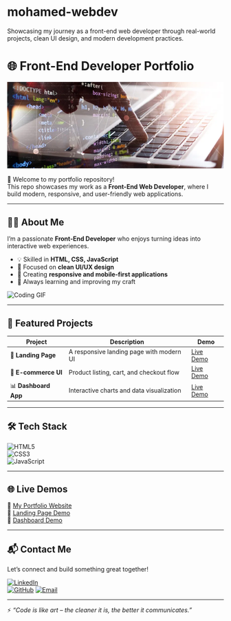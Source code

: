 # mohamed-webdev
Showcasing my journey as a front-end web developer through real-world projects, clean UI design, and modern development practices.
# 🌐 Front-End Developer Portfolio  

![Banner](assests/Banner.png) 

🚀 Welcome to my portfolio repository!  
This repo showcases my work as a **Front-End Web Developer**, where I build modern, responsive, and user-friendly web applications.  

---

## 👨‍💻 About Me  
I’m a passionate **Front-End Developer** who enjoys turning ideas into interactive web experiences.  

- 💡 Skilled in **HTML, CSS, JavaScript**  
- 🎨 Focused on **clean UI/UX design**  
- 📱 Creating **responsive and mobile-first applications**  
- 🚀 Always learning and improving my craft  

![Coding GIF](https://media.giphy.com/media/qgQUggAC3Pfv687qPC/giphy.gif)  

---

## 📂 Featured Projects  

| Project | Description | Demo |
|---------|-------------|------|
| 🎯 **Landing Page** | A responsive landing page with modern UI | [Live Demo](#) |
| 🛒 **E-commerce UI** | Product listing, cart, and checkout flow | [Live Demo](#) |
| 📊 **Dashboard App** | Interactive charts and data visualization | [Live Demo](#) |

---

## 🛠️ Tech Stack  

![HTML5](https://img.shields.io/badge/-HTML5-E34F26?logo=html5&logoColor=white&style=for-the-badge)  
![CSS3](https://img.shields.io/badge/-CSS3-1572B6?logo=css3&logoColor=white&style=for-the-badge)  
![JavaScript](https://img.shields.io/badge/-JavaScript-F7DF1E?logo=javascript&logoColor=black&style=for-the-badge)  

---

## 🌐 Live Demos  
🔗 [My Portfolio Website](#)  
🔗 [Landing Page Demo](#)  
🔗 [Dashboard Demo](#)  

---

## 📬 Contact Me  
Let’s connect and build something great together!  

[![LinkedIn](https://img.shields.io/badge/LinkedIn-0077B5?logo=linkedin&logoColor=white&style=for-the-badge)](https://www.linkedin.com/in/mohammed-mahmood-7327b0301)  
[![GitHub](https://img.shields.io/badge/GitHub-100000?logo=github&logoColor=white&style=for-the-badge)](https://github.com/Mohammed-004del/mohamed-webdev)
[![Email](https://img.shields.io/badge/Email-D14836?logo=gmail&logoColor=white&style=for-the-badge)](mailto:MohammedMahmoodHamed004@gmail.com)

---

⚡ *“Code is like art – the cleaner it is, the better it communicates.”*  

